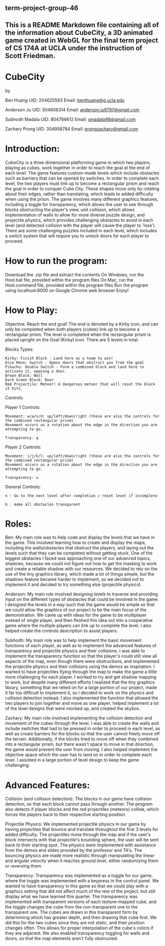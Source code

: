 ## term-project-group-46
## This is a README Markdown file containing all of the information about CubeCity, a 3D animated game created in WebGL for the final term project of CS 174A at UCLA under the instruction of Scott Friedman.

# CubeCity 

by 

Ben Huang UID: 204625583  Email: benthuang@g.ucla.edu

Anderson Ju  UID: 504606314 Email: anderson.ju9797@gmail.com

Subhodh Madala UID: 804766612 Email: smadala98@gmail.com

Zachary Prong  UID: 304958784 Email: prongzachary@gmail.com


# Introduction:

CubeCity is a three dimensional platforming game in which two players, playing as cubes, work together in order to reach the goal at the end of each level. The game features custom-made levels which include obstacles such as barriers that can be opened by switches. In order to complete each level, the two players must link up to become a rectangular prism and reach the goal in order to conquer Cube City. These shapes move only by rotating about their edges, rather than translating, which leads to added difficulty when using the prism.
The game involves many different graphics features, including a toggle for transparency, which allows the user to see through blocks obstructing the player's view, unit collision, which allows implementation of walls to allow for more diverse puzzle design, and projectile physics, which provides challenging obstacles to avoid in each level (and detected collision with the player will cause the player to 'lose'). There are some challenging puzzles included in each level, which includes a switch system that will require you to unlock doors for each player to proceed.

# How to run the program:

Download the .zip file and extract the contents
On Windows, run the Host.bat file, provided within the program files
On Mac, run the Host.command file, provided within the program files
Run the program using localhost:8000 on Google Chrome web browser
Enjoy!


# How to Play: 


Objective: 
	Reach the end goal! The end is denoted by a Kirby icon, and can only be completed when both players (cubes) link up to become a rectangular prism. The level is completed when the rectangular prism is placed upright on the Goal (Kirby) icon. There are 5 levels in total.
	
Blocks Types:

	Kirby: Finish Block - Land here as a team to win!
	Ecce Mono: Switch - Opens doors that obstruct you from the goal
	Pikachu: Double Switch - Form a combined block and land here to activate it, opening a door.
	Brown Block: Wall
	Dark Green Block: Door
	Red Projectile: Meteor! A dangerous meteor that will reset the block it hits.
	
Controls: 

Player 1 Controls:

	Movement: w/a/s/d: up/left/down/right (these are also the controls for the combined rectangular prism)
	Movement occurs as a rotation about the edge in the direction you are attempting to go.
	
	Transparency: q
	
Player 2 Controls: 

	Movement: i/j/k/l: up/left/down/right (these are also the controls for the combined rectangular prism)
	Movement occurs as a rotation about the edge in the direction you are attempting to go.
	
	Transparency: u
	
General Controls: 

	n : Go to the next level after completion / reset level if incomplete
	
	b : make all obstacles transparent


# Roles:

Ben: 
	My main role was to help code and display the levels that we have in the game. This involved learning how to create and display the maps, including the walls/obstacles that obstruct the players, and laying out the levels such that they can be completed without getting stuck. One of the biggest obstacles I faced was approaching one of our advanced topics, shadows, because we could not figure out how to get the masking to work and create a reliable shadow with our resources. We decided to rely on the use of the tiny graphics library, which made a lot of things simple, but the shadows feature became harder to implement, so we decided not to implement it and decided to try something else (projectile physics).

Anderson: 
	My main role involved designing levels to traverse and providing input on the different types of obstacles that could be involved in the game. I designed the levels in a way such that the game would be simple so that we could allow the graphics of our project to be the main focus of the demonstration. We came up with ideas for the game to be multiplayer instead of single player, and then fleshed this idea out into a cooperative game where the multiple players can link up to complete the level. I also helped create the controls description to assist players.

Subhodh:
	 My main role was to help implement the basic movement functions of each player, as well as to implement the advanced features of transparency and projectile physics and their collisions. I was able to implement the transparency function so that the player's could still view all aspects of the map, even though there were obstructions, and implemented the projectile physics and their collisions using the demos as inspiration. I wanted to have projectiles flying through the map to make the game a little more challenging for each player. I worked to try and get shadow mapping to work, but despite many different efforts I realized that the tiny graphics library, something that we relied on for a large portion of our project, made it far too difficult to implement it, so I decided to work on the physics and collision detection instead. I also implemented the function that allowed the two players to join together and move as one player, helped implement a lot of the level designs that were mocked up, and created the skybox.

Zachary:
	 My main role involved implementing the collision detection and movement of the cubes through the level. I was able to create the walls and include switches that had to be pressed in order to proceed in each level, as well as create barriers for the blocks so that the user cannot freely move off the terrain. Additionally, if the blocks tried to move off when they combined into a rectangular prism, but there wasn't space to move in that direction, the game would prevent the user from moving. I also helped implement the objective space which the user has to land on in order to complete each level. I assisted in a large portion of level design to keep the game challenging. 




# Advanced Features:

Collision (and collision detection): 
	The blocks in our game have collision detection, so that each block cannot pass through another. The program also detects if player blocks and the red projectiles (meteors) collide, which forces the players back to their respective starting position. 

Projectile Physics: 
	We implemented projectile physics in our game by having projectiles that bounce and translate throughout the first 3 levels for added difficulty. The projectiles move through the map and if the user's block intersects with that projectile's bounding sphere, the user will be sent back to their starting spot. The physics were implemented with assistance from the demos and slides provided by the professor and TA's. The bouncing physics are made more realistic through manipulating the linear and angular velocity when it reaches ground level, either randomizing them or reversing them.
 
Transparency: Transparency was implemented as a toggle for our game, where the toggle was implemented with a keypress in the control panel. We wanted to have transparency in this game so that we could play with a graphics setting that did not affect much of the rest of the project, but still display what we have learned this quarter. The transparency was implemented with transparent versions of each texture-mapped cube, and the toggle changes the cube from the non-transparent one to the transparent one. The cubes are drawn in this transparent form by determining which has greater depth, and then drawing that cube first. We did this for the two cubes since they are not static, and their position changes often. This allows for proper interpolation of the cube's colors if they are adjacent. We also enabled transparency toggling for walls and doors, so that the map elements aren't fully obstructed.
